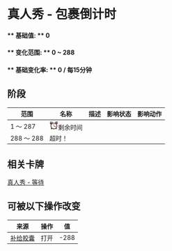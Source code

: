 # 真人秀 - 包裹倒计时  
#### ** 基础值: ** 0   
#### ** 变化范围: ** 0 ~ 288  
#### ** 基础变化率: ** 0 / 每15分钟  
## 阶段  
范围  |  名称  |  描述  |  影响状态  |  影响动作  
----  |  ----  |  ----  |  ----  |  ----  
1 ～ 287  |  <img decoding="async" src="Sprite/AlarmClock.png" href="a.md" style="max-width:20px;max-height:20px;">剩余时间  |    |    |    
288 ～ 288  |  超时！  |    |    |    
## 相关卡牌  
[真人秀 - 等待](TV_CounterWait.md)  
## 可被以下操作改变  
来源  |  操作  |  值  
----  |  ----  |  ----  
[补给胶囊](TV_SupplyCapsule.md)  |  打开  |  -288  
